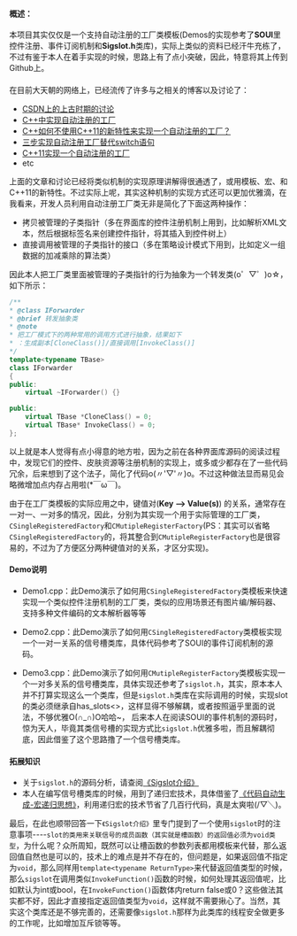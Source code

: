 #### 概述：
本项目其实仅仅是一个支持自动注册的工厂类模板(Demos的实现参考了**SOUI**里控件注册、事件订阅机制和**Sigslot.h**类库)，实际上类似的资料已经汗牛充栋了，不过有鉴于本人在着手实现的时候，思路上有了点小突破，因此，特意将其上传到Github上。

#### 
在目前大天朝的网络上，已经流传了许多与之相关的博客以及讨论了：

 - [CSDN上的上古时期的讨论](http://bbs.csdn.net/topics/190123682)
 - [C++中实现自动注册的工厂](http://blog.csdn.net/zhx6044/article/details/50569482)
 - [C++如何不使用C++11的新特性来实现一个自动注册的工厂？](https://segmentfault.com/q/1010000004914471)
 - [三步实现自动注册工厂替代switch语句](http://blog.csdn.net/to_be_better/article/details/53968737)
 - [C++11实现一个自动注册的工厂](http://www.cnblogs.com/qicosmos/p/5090159.html)
 - etc

上面的文章和讨论已经将类似机制的实现原理讲解得很通透了，或用模板、宏、和C++11的新特性。不过实际上呢，其实这种机制的实现方式还可以更加优雅滴，在我看来，开发人员利用自动注册工厂类无非是简化了下面这两种操作：

 - 拷贝被管理的子类指针（多在界面库的控件注册机制上用到，比如解析XML文本，然后根据标签名来创建控件指针，将其插入到控件树上）
 - 直接调用被管理的子类指针的接口（多在策略设计模式下用到，比如定义一组数据的加减乘除的算法类）

因此本人把工厂类里面被管理的子类指针的行为抽象为一个转发类(o゜▽゜)o☆，如下所示：
```c++
/**
* @class IForwarder
* @brief 转发抽象类
* @note
* 把工厂模式下的两种常用的调用方式进行抽象，结果如下
* ：生成副本[CloneClass()]/直接调用[InvokeClass()]
*/
template<typename TBase>
class IForwarder
{
public:
	virtual ~IForwarder() {}

public:
	virtual TBase *CloneClass() = 0;
	virtual TBase* InvokeClass() = 0;
};
```

以上就是本人觉得有点小得意的地方啦，因为之前在各种界面库源码的阅读过程中，发现它们的控件、皮肤资源等注册机制的实现上，或多或少都存在了一些代码冗余，后来想到了这个法子，简化了代码o(〃'▽'〃)o。不过这种做法显而易见会略微增加点内存占用啦(*￣ω￣)。

由于在工厂类模板的实际应用之中，键值对(**Key --> Value(s)**) 的关系，通常存在一对一、一对多的情况，因此，分别为其实现一个用于实际管理的工厂类，`CSingleRegisteredFactory`和`CMutipleRegisterFactory`(PS：其实可以省略`CSingleRegisteredFactory`的，将其整合到`CMutipleRegisterFactory`也是很容易的，不过为了方便区分两种键值对的关系，才区分实现)。

#### Demo说明
 - Demo1.cpp：此Demo演示了如何用`CSingleRegisteredFactory`类模板来快速实现一个类似控件注册机制的工厂类，类似的应用场景还有图片编/解码器、支持多种文件编码的文本解析器等等
 - Demo2.cpp：此Demo演示了如何用`CSingleRegisteredFactory`类模板实现一个一对一关系的信号槽类库，具体代码参考了SOUI的事件订阅机制的源码。
 
- Demo3.cpp：此Demo演示了如何用`CMutipleRegisterFactory`类模板实现一个一对多关系的信号槽类库，具体实现还参考了`sigslot.h`，其实，原本本人并不打算实现这么一个类库，但是`sigslot.h`类库在实际调用的时候，实现slot的类必须继承自has_slots<>，这样显得不够解耦，或者按照逼乎里面的说法，不够优雅O(∩_∩)O哈哈~， 后来本人在阅读SOUI的事件机制的源码时，惊为天人，毕竟其类信号槽的实现方式比`sigslot.h`优雅多啦，而且解耦彻底，因此借鉴了这个思路撸了一个信号槽类库。

#### 拓展知识
 - 关于`sigslot.h`的源码分析，请查阅[《Sigslot介绍》](http://www.cnblogs.com/kanego/articles/sigslot.html)
 - 本人在编写信号槽类库的时候，用到了递归宏技术，具体借鉴了[《代码自动生成-宏递归思想》](http://www.cppblog.com/kevinlynx/archive/2008/08/20/59451.html)，利用递归宏的技术节省了几百行代码，真是太爽啦(/▽╲)。

最后，在此也顺带回答一下`《Sigslot介绍》`里专门提到了一个使用`sigslot`时的注意事项----`slot的类用来关联信号的成员函数（其实就是槽函数）的返回值必须为void类型`，为什么呢？众所周知，既然可以让槽函数的参数列表都用模板来代替，那么返回值自然也是可以的，技术上的难点是并不存在的，但问题是，如果返回值不指定为`void`，那么同样用`template<typename ReturnType>`来代替返回值类型的时候，那么`sigslot`在调用类似`InvokeFunction()`函数的时候，如何处理其返回值呢，比如默认为int或bool，在`InvokeFunction()`函数体内return false或0？这些做法其实都不好，因此才直接指定返回值类型为`void`，这样就不需要揪心了。当然，其实这个类库还是不够完善的，还需要像`sigslot.h`那样为此类库的线程安全做更多的工作呢，比如增加互斥锁等等。